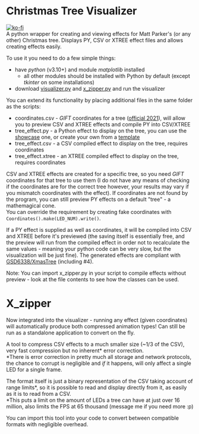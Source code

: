 # Christmas Tree Visualizer
[![ko-fi](https://img.shields.io/badge/show-support-555599?style=for-the-badge&logo=kofi)](https://ko-fi.com/aonodensetsu)  
A python wrapper for creating and viewing effects for Matt Parker's (or any other) Christmas tree. Displays PY, CSV or XTREE effect files and allows creating effects easily.

To use it you need to do a few simple things:
- have *python* (v3.10+) and module *matplotlib* installed
  - all other modules should be installed with Python by default (except *tkinter* on some installations)
- download [visualizer.py](https://raw.githubusercontent.com/Aonodensetsu/xmax-tree-visualizer/main/visualiser.py) and [x_zipper.py](https://raw.githubusercontent.com/Aonodensetsu/xmas_tree_visualizer/main/x_zipper.py) and run the visualizer

You can extend its functionality by placing additional files in the same folder as the scripts:
- coordinates.csv - *GIFT* coordinates for a tree ([official 2021](https://www.dropbox.com/s/lmccfutftplhh3b/coords_2021.csv)), will allow you to preview CSV and XTREE effects and compile PY into CSV/XTREE
- tree_effect.py - a Python effect to display on the tree, you can use the [showcase](https://raw.githubusercontent.com/Aonodensetsu/xmas-tree-visualizer/main/effect_default.py) one, or create your own from a [template](https://raw.githubusercontent.com/Aonodensetsu/xmas-tree-visualizer/main/effect_template.py)
- tree_effect.csv - a CSV compiled effect to display on the tree, requires coordinates
- tree_effect.xtree - an XTREE compiled effect to display on the tree, requires coordinates

CSV and XTREE effects are created for a specific tree, so you need *GIFT* coordinates for that tree to use them (I do not have any means of checking if the coordinates are for the correct tree however, your results may vary if you mismatch coordinates with the effect). If coordinates are not found by the program, you can still preview PY effects on a default "tree" - a mathemagical cone.  
You can override the requirement by creating fake coordinates with `Coordinates().make(LED_NUM).write()`.

If a PY effect is supplied as well as coordinates, it will be compiled into CSV and XTREE before it's previewed (the saving itself is essentially free, and the preview will run from the compiled effect in order not to recalculate the same values - meaning your python code can be very slow, but the visualization will be just fine). The generated effects are compliant with [GSD6338/XmasTree](https://github.com/GSD6338/XmasTree) (including #4).

Note: You can import x_zipper.py in your script to compile effects without preview - look at the file contents to see how the classes can be used.

# X_zipper

Now integrated into the visualizer - running any effect (given coordinates) will automatically produce both compressed animation types! Can still be run as a standalone application to convert on the fly.

A tool to compress CSV effects to a much smaller size (~1/3 of the CSV), very fast compression but no inherent* error correction.  
*There is error correction in pretty much all storage and network protocols, the chance to corrupt is negligible and *if* it happens, will only affect a single LED for a single frame.

The format itself is just a binary representation of the CSV taking account of range limits*, so it is possible to read and display directly from it, as easily as it is to read from a CSV.  
*This puts a limit on the amount of LEDs a tree can have at just over 16 million, also limits the FPS at 65 thousand (message me if you need more :p)

You can import this tool into your code to convert between compatible formats with negligible overhead.
